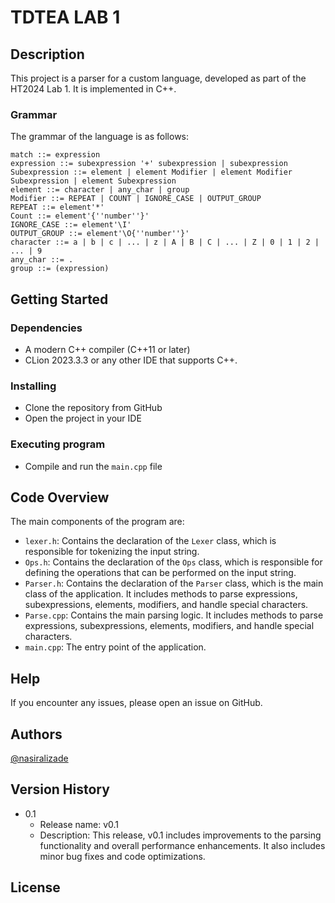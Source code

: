 # TDTEA LAB 1

## Description

This project is a parser for a custom language, developed as part of the HT2024 Lab 1. It is implemented in C++.

### Grammar

The grammar of the language is as follows:

```
match ::= expression
expression ::= subexpression '+' subexpression | subexpression
Subexpression ::= element | element Modifier | element Modifier Subexpression | element Subexpression
element ::= character | any_char | group
Modifier ::= REPEAT | COUNT | IGNORE_CASE | OUTPUT_GROUP
REPEAT ::= element'*'
Count ::= element'{''number''}'
IGNORE_CASE ::= element'\I'
OUTPUT_GROUP ::= element'\O{''number''}'
character ::= a | b | c | ... | z | A | B | C | ... | Z | 0 | 1 | 2 | ... | 9
any_char ::= .
group ::= (expression)
```

## Getting Started

### Dependencies

* A modern C++ compiler (C++11 or later)
* CLion 2023.3.3 or any other IDE that supports C++.

### Installing

* Clone the repository from GitHub
* Open the project in your IDE

### Executing program

* Compile and run the `main.cpp` file

## Code Overview

The main components of the program are:

* `lexer.h`: Contains the declaration of the `Lexer` class, which is responsible for tokenizing the input string.
* `Ops.h`: Contains the declaration of the `Ops` class, which is responsible for defining the operations that can be
  performed on the input string.
* `Parser.h`: Contains the declaration of the `Parser` class, which is the main class of the application. It includes
  methods to parse expressions, subexpressions, elements, modifiers, and handle special characters.
* `Parse.cpp`: Contains the main parsing logic. It includes methods to parse expressions, subexpressions, elements,
  modifiers, and handle special characters.
* `main.cpp`: The entry point of the application.

## Help

If you encounter any issues, please open an issue on GitHub.

## Authors

[@nasiralizade](https://github.com/nasiralizade)

## Version History

* 0.1
  * Release name: v0.1
  * Description: This release, v0.1 includes improvements to the parsing functionality and overall performance enhancements. It also includes minor bug fixes and code optimizations.
## License
